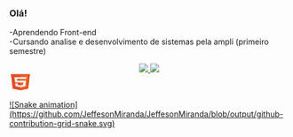 ### Olá!

-Aprendendo Front-end<br/>
-Cursando analise e desenvolvimento de sistemas pela ampli (primeiro semestre)


<div align="center">
  <a href="https://github.com/JeffesonMiranda">
  <img height="180em" src="https://github-readme-stats.vercel.app/api?username=JeffesonMiranda&show_icons=true&theme=dracula&include_all_commits=true&count_private=true"/>
  <img height="180em" src="https://github-readme-stats.vercel.app/api/top-langs/?username=JeffesonMiranda&layout=compact&langs_count=7&theme=dracula"/>
</div>

<div>
  <img align="center" alt="Jeff-HTML" height="30" width="40" src="https://raw.githubusercontent.com/devicons/devicon/master/icons/html5/html5-original.svg">
</div></br>

<div>
  ![Snake animation](https://github.com/JeffesonMiranda/JeffesonMiranda/blob/output/github-contribution-grid-snake.svg)
</div>
